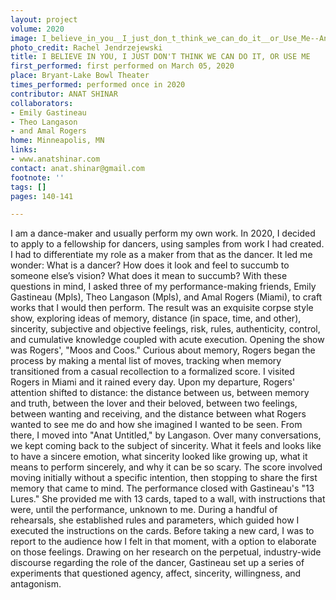 ```yaml
---
layout: project
volume: 2020
image: I_believe_in_you__I_just_don_t_think_we_can_do_it__or_Use_Me--Anat_Shinar.jpg
photo_credit: Rachel Jendrzejewski
title: I BELIEVE IN YOU, I JUST DON'T THINK WE CAN DO IT, OR USE ME
first_performed: first performed on March 05, 2020
place: Bryant-Lake Bowl Theater
times_performed: performed once in 2020
contributor: ANAT SHINAR
collaborators:
- Emily Gastineau
- Theo Langason
- and Amal Rogers
home: Minneapolis, MN
links:
- www.anatshinar.com
contact: anat.shinar@gmail.com
footnote: ''
tags: []
pages: 140-141

---
```


I am a dance-maker and usually perform my own work. In 2020, I decided to apply to a fellowship for dancers, using samples from work I had created. I had to differentiate my role as a maker from that as the dancer. It led me wonder: What is a dancer? How does it look and feel to succumb to someone else’s vision? What does it mean to succumb? With these questions in mind, I asked three of my performance-making friends, Emily Gastineau (Mpls), Theo Langason (Mpls), and Amal Rogers (Miami), to craft works that I would then perform.
The result was an exquisite corpse style show, exploring ideas of memory, distance (in space, time, and other), sincerity, subjective and objective feelings, risk, rules, authenticity, control, and cumulative knowledge coupled with acute execution.
Opening the show was Rogers', "Moos and Coos." Curious about memory, Rogers began the process by making a mental list of moves, tracking when memory transitioned from a casual recollection to a formalized score. I visited Rogers in Miami and it rained every day. Upon my departure, Rogers' attention shifted to distance: the distance between us, between memory and truth, between the lover and their beloved, between two feelings, between wanting and receiving, and the distance between what Rogers wanted to see me do and how she imagined I wanted to be seen.
From there, I moved into "Anat Untitled," by Langason. Over many conversations, we kept coming back to the subject of sincerity. What it feels and looks like to have a sincere emotion, what sincerity looked like growing up, what it means to perform sincerely, and why it can be so scary. The score involved moving initially without a specific intention, then stopping to share the first memory that came to mind.
The performance closed with Gastineau's "13 Lures." She provided me with 13 cards, taped to a wall, with instructions that were, until the performance, unknown to me. During a handful of rehearsals, she established rules and parameters, which guided how I executed the instructions on the cards. Before taking a new card, I was to report to the audience how I felt in that moment, with a option to elaborate on those feelings. Drawing on her research on the perpetual, industry-wide discourse regarding the role of the dancer, Gastineau set up a series of experiments that questioned agency, affect, sincerity, willingness, and antagonism.
